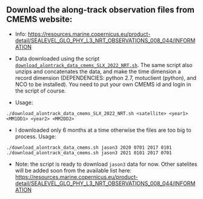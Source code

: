 ## Download the along-track observation files from CMEMS website:

* Info: https://resources.marine.copernicus.eu/product-detail/SEALEVEL_GLO_PHY_L3_NRT_OBSERVATIONS_008_044/INFORMATION

* Data downloaded using the script [`download_alontrack_data_cmems_SLX_2022_NRT.sh`](https://github.com/ocean-next/EUROSEA/blob/main/scripts/download_alontrack_data_cmems_SLX_2022_NRT.sh). The same script also unzips and concatenates the data, and make the time dimension a record dimension (DEPENDENCIES: python 2.7, motuclient (python), and NCO to be installed). You need to put your own CMEMS id and login in the script of course. 
* Usage:  
```
./download_alontrack_data_cmems_SLX_2022_NRT.sh <satellite> <year1> <MM1DD1> <year2> <MM2DD2>
```
* I downloaded only 6 months at a time otherwise the files are too big to process. Usage: 
```
./download_alontrack_data_cmems.sh jason3 2020 0701 2017 0101
./download_alontrack_data_cmems.sh jason3 2021 0101 2017 0701
```

* Note:  the script is ready to download `jason3` data for now. Other satelites will be added soon from the available list here: https://resources.marine.copernicus.eu/product-detail/SEALEVEL_GLO_PHY_L3_NRT_OBSERVATIONS_008_044/INFORMATION
